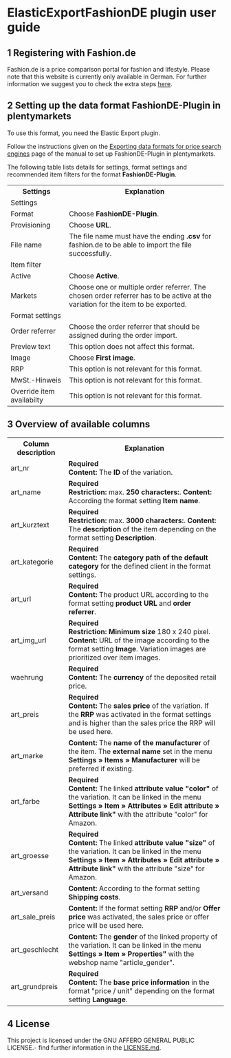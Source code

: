 # ElasticExportFashionDE plugin user guide

<div class="container-toc"></div>

## 1 Registering with Fashion.de

Fashion.de is a price comparison portal for fashion and lifestyle. Please note that this website is currently only available in German. For further information we suggest you to check the extra steps [here](http://www.fashion.de/shops/Fashion-Info/Partner-werden/).

## 2 Setting up the data format FashionDE-Plugin in plentymarkets

To use this format, you need the Elastic Export plugin.

Follow the instructions given on the [Exporting data formats for price search engines](https://knowledge.plentymarkets.com/en/basics/data-exchange/exporting-data#30) page of the manual to set up FashionDE-Plugin in plentymarkets.

The following table lists details for settings, format settings and recommended item filters for the format **FashionDE-Plugin**.
<table>
    <tr>
        <th>
            Settings
        </th>
        <th>
            Explanation
        </th>
    </tr>
    <tr>
        <td class="th" colspan="2">
            Settings
        </td>
    </tr>
    <tr>
        <td>
            Format
        </td>
        <td>
            Choose <b>FashionDE-Plugin</b>.
        </td>        
    </tr>
    <tr>
        <td>
            Provisioning
        </td>
        <td>
            Choose <b>URL</b>.
        </td>        
    </tr>
    <tr>
        <td>
            File name
        </td>
        <td>
            The file name must have the ending <b>.csv</b> for fashion.de to be able to import the file successfully.
        </td>        
    </tr>
    <tr>
        <td class="th" colspan="2">
            Item filter
        </td>
    </tr>
    <tr>
        <td>
            Active
        </td>
        <td>
            Choose <b>Active</b>.
        </td>        
    </tr>
    <tr>
        <td>
            Markets
        </td>
        <td>
            Choose one or multiple order referrer. The chosen order referrer has to be active at the variation for the item to be exported.
        </td>        
    </tr>
    <tr>
        <td class="th" colspan="2">
            Format settings
        </td>
    </tr>
    <tr>
        <td>
            Order referrer
        </td>
        <td>
            Choose the order referrer that should be assigned during the order import.
        </td>        
    </tr>
    <tr>
        <td>
            Preview text
        </td>
        <td>
            This option does not affect this format.
        </td>        
    </tr>
    <tr>
        <td>
            Image
        </td>
        <td>
            Choose <b>First image</b>.
        </td>        
    </tr>
    <tr>
        <td>
            RRP
        </td>
        <td>
            This option is not relevant for this format.
        </td>        
    </tr>
    <tr>
        <td>
            MwSt.-Hinweis
        </td>
        <td>
            This option is not relevant for this format.
        </td>        
    </tr>
    <tr>
        <td>
            Override item availabilty
        </td>
        <td>
            This option is not relevant for this format.
        </td>        
    </tr>
</table>

## 3 Overview of available columns
<table>
    <tr>
        <th>
            Column description
        </th>
        <th>
            Explanation
        </th>
    </tr>
    <tr>
        <td>
            art_nr
        </td>
        <td>
            <b>Required</b><br>
            <b>Content:</b> The <b>ID</b> of the variation.
        </td>        
    </tr>
    <tr>
        <td>
            art_name
        </td>
        <td>
            <b>Required</b><br>
            <b>Restriction:</b> max. <b>250 characters:</b>.
            <b>Content:</b> According the format setting <b>Item name</b>.
        </td>        
    </tr>
    <tr>
        <td>
            art_kurztext
        </td>
        <td>
            <b>Required</b><br>
            <b>Restriction:</b> max. <b>3000 characters:</b>.
            <b>Content:</b> The <b>description</b> of the item depending on the format setting <b>Description</b>.
        </td>        
    </tr>
    <tr>
        <td>
            art_kategorie
        </td>
        <td>
            <b>Required</b><br>
            <b>Content:</b> The <b>category path of the default category</b> for the defined client in the format settings.
        </td>        
    </tr>
    <tr>
        <td>
            art_url
        </td>
        <td>
        	<b>Required</b><br>
			<b>Content:</b> The product URL according to the format setting <b>product URL</b> and <b>order referrer</b>.
        </td>        
    </tr>
    <tr>
        <td>
            art_img_url
        </td>
        <td>
        	<b>Required</b><br>
            <b>Restriction:</b> <b>Minimum size</b> 180 x 240 pixel.
			<b>Content:</b> URL of the image according to the format setting <b>Image</b>. Variation images are prioritized over item images.
        </td>        
    </tr>
    <tr>
        <td>
            waehrung
        </td>
        <td>
        	<b>Required</b><br>
            <b>Content:</b> The <b>currency</b> of the deposited retail price.
        </td>        
    </tr>
    <tr>
        <td>
            art_preis
        </td>
        <td>
        	<b>Required</b><br>
            <b>Content:</b> The <b>sales price</b> of the variation. If the <b>RRP</b> was activated in the format settings and is higher than the sales price the RRP will be used here.
        </td>        
    </tr>
    <tr>
        <td>
            art_marke
        </td>
        <td>
            <b>Content:</b> The <b>name of the manufacturer</b> of the item. The <b>external name</b> set in the menu <b>Settings » Items » Manufacturer</b> will be preferred if existing.
        </td>        
    </tr>
    <tr>
        <td>
            art_farbe
        </td>
        <td>
            <b>Required</b><br>
            <b>Content:</b> The linked <b>attribute value "color"</b> of the variation. It can be linked in the menu <b>Settings » Item » Attributes » Edit attribute » Attribute link"</b> with the attribute "color" for Amazon.
        </td>        
    </tr>
    <tr>
        <td>
            art_groesse
        </td>
        <td>
        	<b>Required</b><br>
			<b>Content:</b> The linked <b>attribute value "size"</b> of the variation. It can be linked in the menu <b>Settings » Item » Attributes » Edit attribute » Attribute link"</b> with the attribute "size" for Amazon.
        </td>        
    </tr>
    <tr>
        <td>
            art_versand
        </td>
        <td>
            <b>Content:</b> According to the format setting <b>Shipping costs</b>.
        </td>        
    </tr>
    <tr>
        <td>
            art_sale_preis
        </td>
        <td>
            <b>Content:</b> If the format setting <b>RRP</b> and/or <b>Offer price</b> was activated, the sales price or offer price will be used here.
        </td>        
    </tr>
    <tr>
        <td>
            art_geschlecht
        </td>
        <td>
            <b>Content:</b> The <b>gender</b> of the linked property of the variation. It can be linked in the menu <b>Settings » Item » Properties"</b> with the webshop name "article_gender".
        </td>        
    </tr>
    <tr>
        <td>
            art_grundpreis
        </td>
        <td>
        	<b>Required</b><br>
            <b>Content:</b> The <b>base price information</b> in the format "price / unit" depending on the format setting <b>Language</b>.
        </td>        
    </tr>
</table>

## 4 License

This project is licensed under the GNU AFFERO GENERAL PUBLIC LICENSE.- find further information in the [LICENSE.md](https://github.com/plentymarkets/plugin-elastic-export-fashion-de/blob/master/LICENSE.md).
